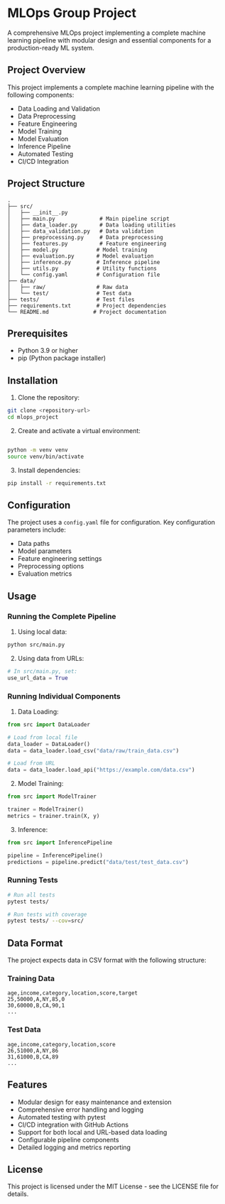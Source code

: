 # MLOps Group Project

A comprehensive MLOps project implementing a complete machine learning pipeline with modular design and essential components for a production-ready ML system.

## Project Overview

This project implements a complete machine learning pipeline with the following components:

- Data Loading and Validation
- Data Preprocessing
- Feature Engineering
- Model Training
- Model Evaluation
- Inference Pipeline
- Automated Testing
- CI/CD Integration

## Project Structure

```
.
├── src/
│   ├── __init__.py
│   ├── main.py              # Main pipeline script
│   ├── data_loader.py       # Data loading utilities
│   ├── data_validation.py   # Data validation
│   ├── preprocessing.py     # Data preprocessing
│   ├── features.py          # Feature engineering
│   ├── model.py            # Model training
│   ├── evaluation.py       # Model evaluation
│   ├── inference.py        # Inference pipeline
│   ├── utils.py            # Utility functions
│   └── config.yaml         # Configuration file
├── data/
│   ├── raw/                # Raw data
│   └── test/               # Test data
├── tests/                  # Test files
├── requirements.txt        # Project dependencies
└── README.md              # Project documentation
```

## Prerequisites

- Python 3.9 or higher
- pip (Python package installer)

## Installation

1. Clone the repository:

```bash
git clone <repository-url>
cd mlops_project
```

2. Create and activate a virtual environment:

```bash

python -m venv venv
source venv/bin/activate
```

3. Install dependencies:

```bash
pip install -r requirements.txt
```

## Configuration

The project uses a `config.yaml` file for configuration. Key configuration parameters include:

- Data paths
- Model parameters
- Feature engineering settings
- Preprocessing options
- Evaluation metrics

## Usage

### Running the Complete Pipeline

1. Using local data:

```bash
python src/main.py
```

2. Using data from URLs:

```python
# In src/main.py, set:
use_url_data = True
```

### Running Individual Components

1. Data Loading:

```python
from src import DataLoader

# Load from local file
data_loader = DataLoader()
data = data_loader.load_csv("data/raw/train_data.csv")

# Load from URL
data = data_loader.load_api("https://example.com/data.csv")
```

2. Model Training:

```python
from src import ModelTrainer

trainer = ModelTrainer()
metrics = trainer.train(X, y)
```

3. Inference:

```python
from src import InferencePipeline

pipeline = InferencePipeline()
predictions = pipeline.predict("data/test/test_data.csv")
```

### Running Tests

```bash
# Run all tests
pytest tests/

# Run tests with coverage
pytest tests/ --cov=src/
```

## Data Format

The project expects data in CSV format with the following structure:

### Training Data

```
age,income,category,location,score,target
25,50000,A,NY,85,0
30,60000,B,CA,90,1
...
```

### Test Data

```
age,income,category,location,score
26,51000,A,NY,86
31,61000,B,CA,89
...
```

## Features

- Modular design for easy maintenance and extension
- Comprehensive error handling and logging
- Automated testing with pytest
- CI/CD integration with GitHub Actions
- Support for both local and URL-based data loading
- Configurable pipeline components
- Detailed logging and metrics reporting

## License

This project is licensed under the MIT License - see the LICENSE file for details.
